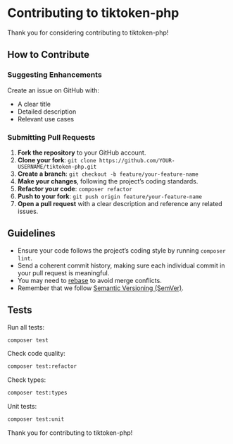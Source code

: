 # Contributing to tiktoken-php

Thank you for considering contributing to tiktoken-php!

## How to Contribute

### Suggesting Enhancements

Create an issue on GitHub with:
- A clear title
- Detailed description
- Relevant use cases

### Submitting Pull Requests

1. **Fork the repository** to your GitHub account.
2. **Clone your fork**: `git clone https://github.com/YOUR-USERNAME/tiktoken-php.git`
3. **Create a branch**: `git checkout -b feature/your-feature-name`
4. **Make your changes**, following the project’s coding standards.
5. **Refactor your code**: `composer refactor`
6. **Push to your fork**: `git push origin feature/your-feature-name`
7. **Open a pull request** with a clear description and reference any related issues.

## Guidelines

- Ensure your code follows the project’s coding style by running `composer lint`.
- Send a coherent commit history, making sure each individual commit in your pull request is meaningful.
- You may need to [rebase](https://git-scm.com/book/en/v2/Git-Branching-Rebasing) to avoid merge conflicts.
- Remember that we follow [Semantic Versioning (SemVer)](http://semver.org/).

## Tests

Run all tests:
```bash
composer test
```

Check code quality:
```bash
composer test:refactor
```

Check types:
```bash
composer test:types
```

Unit tests:
```bash
composer test:unit
```

Thank you for contributing to tiktoken-php!
